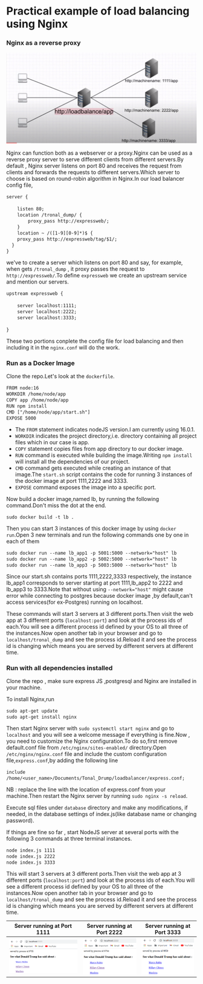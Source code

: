 # Practical example of load balancing using Nginx
### Nginx as a reverse proxy

![](images/lb.png)

Nginx can function both as a webserver or a proxy.Nginx can be used as a reverse proxy server to serve different clients from different servers.By default , Nginx server listens on port 80 and receives the request from clients and forwards the requests to different servers.Which server to choose is based on round-robin algorithm in Nginx.In our load balancer config file,
```
server {

    listen 80;
    location /tronal_dump/ {
        proxy_pass http://expressweb/;
    }
    location ~ /([1-9][0-9]*)$ {
    proxy_pass http://expressweb/tag/$1/;
  }
}
```

we've to create a server which listens on port 80 and say, for example, when gets `/tronal_dump` , it proxy passes the request to `http://expressweb/`.To define `expressweb` we create an upstream service and mention our servers.
```
upstream expressweb {

    server localhost:1111;
    server localhost:2222;
    server localhost:3333;

}
```
These two portions conplete the config file for load balancing and then including it in the `nginx.conf` will do the work.

### Run as a Docker Image
Clone the repo.Let's look at the `dockerfile`.
```
FROM node:16
WORKDIR /home/node/app
COPY app /home/node/app
RUN npm install
CMD ["/home/node/app/start.sh"]
EXPOSE 5000
```
* The `FROM` statement indicates nodeJS version.I am currently using 16.0.1.
* `WORKDIR` indicates the project directory,i.e. directory containing all project files which in our case is app. 
* `COPY` statement copies files from app directory to our docker image.
* `RUN` command is executed while building the image.Writing `npm install` will install all the dependencies of our project.
* `CMD` command gets executed while creating an instance of that image.The `start.sh` script contains the code for running 3 instances of the docker image at port 1111,2222 and 3333.
* `EXPOSE` command exposes the image into a specific port.

Now build a docker image,named lb, by running the following command.Don't miss the dot at the end.
```
sudo docker build -t lb .
```
Then you can start 3 instances of this docker image by using `docker run`.Open 3 new terminals and run the following commands one by one in each of them
```
sudo docker run --name lb_app1 -p 5001:5000 --network="host" lb
sudo docker run --name lb_app2 -p 5002:5000 --network="host" lb
sudo docker run --name lb_app3 -p 5003:5000 --network="host" lb
```
Since our start.sh contains ports 1111,2222,3333 respectively, the instance lb_app1 corresponds to server starting at port 1111,lb_app2 to 2222 and lb_app3 to 3333.Note that without using `--network="host"` might cause error while connecting to postgres because docker image ,by default,can't access services(for ex-Postgres) running on localhost.

These commands will start 3 servers at 3 different ports.Then visit the web app at 3 different ports (`localhost:port`) and look at the process ids of each.You will see a different process id defined by your OS to all three of the instances.Now open another tab in your browser and go to `localhost/tronal_dump` and see the process id.Reload it and see the process id is changing which means you are served by different servers at different time.


### Run with all dependencies installed
Clone the repo , make sure express JS ,postgresql and Nginx are installed in your machine.

To install Nginx,run
```
sudo apt-get update
sudo apt-get install nginx
```
Then start Nginx server with `sudo systemctl start nginx` and go to `localhost` and you will see a welcome message if everything is fine.Now , you need to customize the Nginx configuration.To do so,first remove default.conf file from `/etc/nginx/sites-enabled/` directory.Open `/etc/nginx/nginx.conf` file and include the custom configuration file,`express.conf`,by adding the following line
```
include /home/<user_name>/Documents/Tonal_Drump/loadbalancer/express.conf;
```
NB : replace the line with the location of express.conf from your machine.Then restart the Nginx server by running `sudo nginx -s reload`.

Execute sql files under `database` directory and make any modifications, if needed, in the database settings of index.js(like database name or changing password).

If things are fine so far , start NodeJS server at several ports with the following 3 commands at three terminal instances.

```
node index.js 1111
node index.js 2222
node index.js 3333
```
This will start 3 servers at 3 different ports.Then visit the web app at 3 different ports (`localhost:port`) and look at the process ids of each.You will see a different process id defined by your OS to all three of the instances.Now open another tab in your browser and go to `localhost/tronal_dump` and see the process id.Reload it and see the process id is changing which means you are served by different servers at different time.

Server running at Port 1111             |  Server running at Port 2222           | Server running at Port 3333
:--------------------------------------:|:--------------------------------------:|:--------------------------------------:
![](images/1111.png)                    |  ![](images/2222.png)                  |   ![](images/3333.png)

